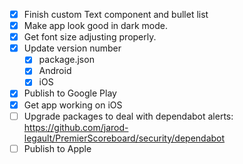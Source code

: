 - [x] Finish custom Text component and bullet list
- [x] Make app look good in dark mode.
- [x] Get font size adjusting properly.
- [x] Update version number
  - [x] package.json
  - [x] Android
  - [x] iOS
- [x] Publish to Google Play
- [x] Get app working on iOS
- [ ] Upgrade packages to deal with dependabot alerts: https://github.com/jarod-legault/PremierScoreboard/security/dependabot
- [ ] Publish to Apple
